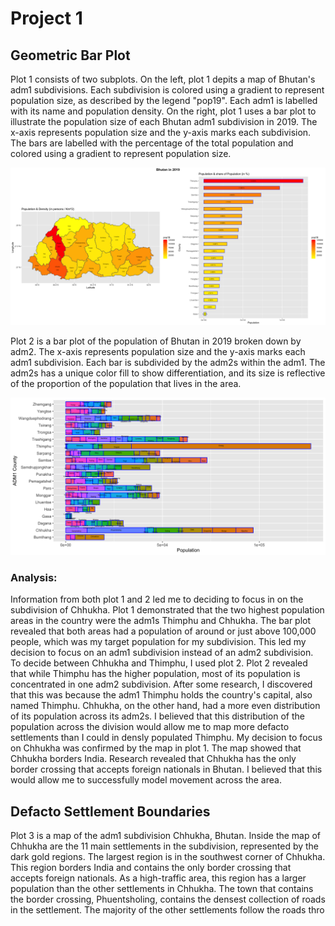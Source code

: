 # Project 1

## Geometric Bar Plot

Plot 1 consists of two subplots. On the left, plot 1 depits a map of Bhutan's adm1 subdivisions. Each subdivision is colored using a gradient to represent population size, as described by the legend "pop19". Each adm1 is labelled with its name and population density.
On the right, plot 1 uses a bar plot to illustrate the population size of each Bhutan adm1 subdivision in 2019. The x-axis represents population size and the y-axis marks each subdivision. The bars are labelled with the percentage of the total population and colored using a gradient to represent population size.

![Plot 1: *Bhutan in 2019*](Geometric_BarPlot/btn_adm1.png)

Plot 2 is a bar plot of the population of Bhutan in 2019 broken down by adm2. The x-axis represents population size and the y-axis marks each adm1 subdivision. Each bar is subdivided by the adm2s within the adm1. The adm2s has a unique color fill to show differentiation, and its size is reflective of the proportion of the population that lives in the area. 

![Plot 2: *Population of Bhutan in 2019 by ADM2*](Geometric_BarPlot/btn_adm2.png)

### Analysis:
Information from both plot 1 and 2 led me to deciding to focus in on the subdivision of Chhukha. Plot 1 demonstrated that the two highest population areas in the country were the adm1s Thimphu and Chhukha. The bar plot revealed that both areas had a population of around or just above 100,000 people, which was my target population for my subdivision. This led my decision to focus on an adm1 subdivision instead of an adm2 subdivision. To decide between Chhukha and Thimphu, I used plot 2. Plot 2 revealed that while Thimphu has the higher population, most of its population is concentrated in one adm2 subdivision. After some research, I discovered that this was because the adm1 Thimphu holds the country's capital, also named Thimphu. Chhukha, on the other hand, had a more even distribution of its population across its adm2s. I believed that this distribution of the population across the division would allow me to map more defacto settlements than I could in densly populated Thimphu. My decision to focus on Chhukha was confirmed by the map in plot 1. The map showed that Chhukha borders India. Research revealed that Chhukha has the only border crossing that accepts foreign nationals in Bhutan. I believed that this would allow me to successfully model movement across the area. 

## Defacto Settlement Boundaries

Plot 3 is a map of the adm1 subdivision Chhukha, Bhutan. Inside the map of Chhukha are the 11 main settlements in the subdivision, represented by the dark gold regions. The largest region is in the southwest corner of Chhukha. This region borders India and contains the only border crossing that accepts foreign nationals. As a high-traffic area, this region has a larger population than the other settlements in Chhukha. The town that contains the border crossing, Phuentsholing, contains the densest collection of roads in the settlement. The majority of the other settlements follow the roads thro
